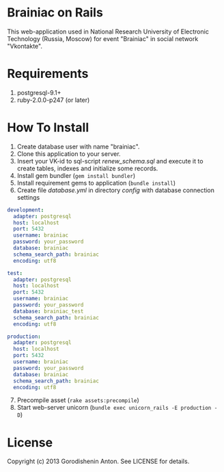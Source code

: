 Brainiac on Rails
==============
This web-application used in National Research University of Electronic Technology (Russia, Moscow) for event "Brainiac" in social network "Vkontakte".

Requirements
==============
1. postgresql-9.1+
2. ruby-2.0.0-p247 (or later)

How To Install
==============
1. Create database user with name "brainiac".
2. Clone this application to your server.
3. Insert your VK-id to sql-script *renew_schema.sql* and execute it to create tables, indexes and initialize some records.
4. Install gem bundler (```gem install bundler```)
5. Install requirement gems to application (```bundle install```)
6. Create file *database.yml* in directory *config* with database connection settings

```yaml
development:
  adapter: postgresql
  host: localhost
  port: 5432
  username: brainiac
  password: your_password
  database: brainiac
  schema_search_path: brainiac
  encoding: utf8

test:
  adapter: postgresql
  host: localhost
  port: 5432
  username: brainiac
  password: your_password
  database: brainiac_test
  schema_search_path: brainiac
  encoding: utf8

production:
  adapter: postgresql
  host: localhost
  port: 5432
  username: brainiac
  password: your_password
  database: brainiac
  schema_search_path: brainiac
  encoding: utf8
```
7. Precompile asset (```rake assets:precompile```)
8. Start web-server unicorn (```bundle exec unicorn_rails -E production -D```)

License
==============
Copyright (c) 2013 Gorodishenin Anton. See LICENSE for details.
